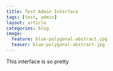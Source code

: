 ```yaml
---
title: Test Admin Interface
tags: [test, admin]
layout: article
categories: blog
image: 
  feature: blue-polygonal-abstract.jpg
  teaser: blue-polygonal-abstract.jpg
---
```


This interface is so pretty